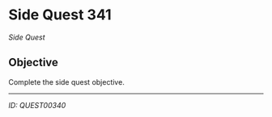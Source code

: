 # Side Quest 341

*Side Quest*

## Objective
Complete the side quest objective.

---
*ID: QUEST00340*